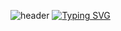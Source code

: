 ![header](https://capsule-render.vercel.app/api?type=waving&color=auto&height=300&section=header&text=Drone%TO%You%20render&fontSize=90)
[![Typing SVG](https://readme-typing-svg.demolab.com?font=Fira+Code&weight=600&size=30&pause=1000&color=BCF710&width=500&lines=Drone+To+You+%EC%82%AC%EC%9D%B4%ED%8A%B8+%EC%A0%9C%EC%9E%91+%EC%9D%BC%EA%B8%B0)](https://git.io/typing-svg)
